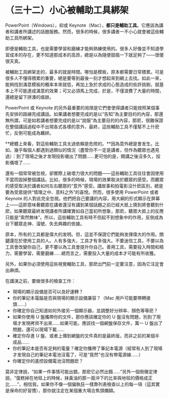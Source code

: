 # （三十二）小心被輔助工具綁架

PowerPoint（Windows），抑或 Keynote（Mac），**都只是輔助工具**。它應該為講者和講者所講述的話題服務。然而，很多的時候，很多講者一不小心就會被這些輔助工具所綁架。

即便是輔助工具，也是需要學習和磨練才能夠熟練使用的。很多人好像並不知道學習成本的存在，更不知道那成本的高昂，總是以為隨便鼓搗一下就足夠了——很傻很天真。

被輔助工具綁架走的，最多的就是時間。哪怕是模板，原本都需要日常積累。可是很多人不懂得積累的重要，總是要等到最後一刻才想起來到網上去找。如此一來，能夠找到滿意模板的概率本來就低，再加上急於求成的心態造成的些許挑剔，就基本上不可能達成滿意的效果；可又必須馬上完成，於是，不僅浪費了大量的時間，還總是留下拼湊的痕跡。

PowerPoint 或 Keynote 的另外最重要的局限是它們會使得講者只能按照某個事先安排的路線完成講話。如果講者想要完成的是以“告知”為主要目的的內容，那還無所謂，可是如若講者想要完成的是以“說服”為主要目的的內容，那麽，很難保證在整個講話過程中不出現各式各樣的意外，最終，這些輔助工具不僅幫不上什麽忙，反倒可能成為羈絆。

**總體上來看，對這些輔助工具太過依賴是危險的。**因為意外總是會发生。比如，幾乎每個人都遇到過類似的情況（盡管你不一定是講者，但作為聽眾也遇見過）：到了現場之後才发現投影儀出了問題……更可怕的是，開講之後沒多久，投影儀壞了……

還有一個常常被忽視，卻實際上破壞力很大的問題——這些輔助工具往往會因使用不當而毀掉整個講話。比如，很多的時候，現場的效果取決於聽眾的感受。而聽眾的感受取決於講者如何左右聽眾的“意外”感受。講故事和拍電影沒什麽區別，總是要為受眾提供“情理之中、意料之外”的喜悅。然而，很多使用 PowerPoint 或者 Keynote 的人對此完全忽視。他們把自己要講的內容，用大綱的形式顯示在屏幕上——這即意味著聽眾在講者還沒有講到某個話題之前已經大抵上猜到將會聽到什麽，如果聽眾最終发現講者所講確實如自己當初所想象，那麽，聽眾大抵上的反應只能是“索然無味”。所以，這些輔助工具有時不但起不到想象中的作用，反倒成為台下聽眾走神、溜號、失去興趣的依據。

原本，所有的工具都是偉大的发明。但，這並不保證它們能夠发揮偉大的作用。關鍵還在於使用工具的人。人有多強大，工具才有多強大。不要迷信工具，不要以為工具會改變你自己，更不要以為工具會提升你自己。善用工具，需要投入時間和精力，需要學習，需要磨練……總而言之，需要投入大量的成本才可能有所收獲。

另外，如果你必須使用這些視覺輔助工具，那麽出門前一定要注意，因為它注定會出麻煩。

在講演之前，要做很多的檢查工作：

- 現場的顯示設備是否可以良好運轉？
- 你的筆記本電腦是否與現場的顯示設備兼容？（Mac 用戶可能要帶轉接頭……）
- 你確定你自己知道如何外接另一個顯示器，並調整好分辨率、顏色等等麽？
- 如果你使用 U 盤攜帶你的文件，那你應該確定你的 U 盤沒有問題，別到了現場才发現拷貝不出來……如果可能，應該找一個網盤保存文件，萬一 U 盤出了問題，還可以現場下載……
- 確定你存進 U 盤、或者上傳到網盤的文件真的是最終版，而非之前的某個半成品……
- 你的筆記本是否有足夠的電量？確定你攜帶了筆記本電源（經常有人到了現場才发現自己的筆記本電池沒電了，可是“竟然”也沒有帶電源線……）
- 你確定你的遙控設備電池沒問題麽？

莫非定律說，“如果一件事情可能出錯，那麽它必然出錯……”另外一個倒黴定律說，“蛋糕掉在地毯上的時候，抹黃油的那一面沖下的比率與地毯的價格成正比……”，相信我，如果你不像一個偏執狂一樣靠列表檢查以上的每一項（這其實是保命的好習慣），那你就注定在某個重大場合焦頭爛額。

